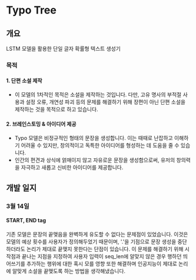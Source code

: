 # Typo Tree

## 개요
LSTM 모델을 활용한 단일 글자 확률형 텍스트 생성기

### 목적
#### 1. 단편 소설 제작
- 이 모델의 1차적인 목적은 소설을 제작하는 것입니다. 다만, 고유 명사의 부적절 사용과 설정 오류, 개연성 파괴 등의 문제를 해결하기 위해 장편이 아닌 단편 소설을 제작하는 것을 목적으로 하고 있습니다.
#### 2. 브레인스토밍 & 아이디어 제공
- Typo 모델은 비정규적인 형태의 문장을 생성합니다. 이는 때때로 난잡하고 이해하기 어려울 수 있지만, 창의적이고 독특한 아이디어를 형성하는 데 도움을 줄 수 있습니다.
- 인간의 편견과 상식에 얽매이지 않고 자유로운 문장을 생성함으로써, 유저의 창의력을 자극하고 새롭고 신비한 아이디어를 제공합니다.

## 개발 일지

### 3월 14일
#### START, END tag
기존 모델은 문장의 끝맺음을 완벽하게 유도할 수 없다는 문제점이 있었습니다. 이것은 모델의 예상 횟수를 사용자가 정의해두었기 때문이며, '.'을 기점으로 문장 생성을 중단하더라도 논리가 제대로 끝맺지 못한다는 단점이 있습니다.
이 문제를 해결하기 위해 시작점과 끝나는 지점을 지정하여 사용자 입력이 seq_len에 알맞지 않은 경우 행하던 띄어쓰기를 추가하는 행위에 대한 혹시 모를 영향 또한 해결하며 인공지능이 제대로 논리에 알맞게 소설을 끝맺도록 하는 방법을 생각해냈습니다.
